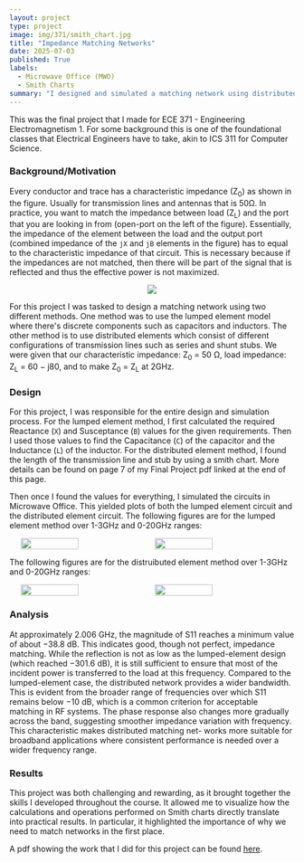 ```yaml
---
layout: project
type: project
image: img/371/smith_chart.jpg
title: "Impedance Matching Networks"
date: 2025-07-03
published: True
labels:
  - Microwave Office (MWO)
  - Smith Charts
summary: "I designed and simulated a matching network using distributed and lumped elements."
---
```


This was the final project that I made for ECE 371 - Engineering Electromagnetism 1. For some background this is one of the foundational classes that Electrical Engineers have to take, akin to ICS 311 for Computer Science. 

### Background/Motivation
Every conductor and trace has a characteristic impedance (Z<sub>0</sub>) as shown in the figure. Usually for transmission lines and antennas that is 50&Omega;. In practice, you want to match the impedance between load (Z<sub>L</sub>) and the port that you are looking in from (open-port on the left of the figure). Essentially, the impedance of the element between the load and the output port (combined impedance of the `jX` and `jB` elements in the figure) has to equal to the characteristic impedance of that circuit. This is necessary because if the impedances are not matched, then there will be part of the signal that is reflected and thus the effective power is not maximized. 

<div style="text-align:center;">
  <img src="{{ '/img/371/matching_network.png' | relative_url }}"  class="d-block mx-auto">
</div>

For this project I was tasked to design a matching network using two different methods. One method was to use the lumped element model where there's discrete components such as capacitors and inductors. The other method is to use distributed elements which consist of different configurations of transmission lines such as series and shunt stubs. We were given that our characteristic impedance: Z<sub>0</sub> = 50 Ω, load impedance: Z<sub>L</sub> = 60 − j80, and to make Z<sub>0</sub> = Z<sub>L</sub> at 2GHz. 


### Design 
For this project, I was responsible for the entire design and simulation process. For the lumped element method, I first calculated the required Reactance (`X`) and Susceptance (`B`) values for the given requirements. Then I used those values to find the Capacitance (`C`) of the capacitor and the Inductance (`L`) of the inductor. For the distributed element method, I found the length of the transmission line and stub by using a smith chart. More details can be found on page 7 of my Final Project pdf linked at the end of this page.

Then once I found the values for everything, I simulated the circuits in Microwave Office. This yielded plots of both the lumped element circuit and the distributed element circuit. The following figures are for the lumped element method over 1-3GHz and 0-20GHz ranges:

<div style="display:flex; justify-content:center; gap:10px;">
  <img src="{{ '/img/371/2.4_Lumped S11 1-3GHz.png' | relative_url }}" style="width:45%; height:auto;">
  <img src="{{ '/img/371/2.5_Lumped S11 0-20GHz.png' | relative_url }}" style="width:45%; height:auto;">
</div>

The following figures are for the distruibuted element method over 1-3GHz and 0-20GHz ranges:
<div style="display:flex; justify-content:center; gap:10px;">
  <img src="{{ '/img/371/3.6_Dist S11 0-20GHz.png' | relative_url }}" style="width:45%; height:auto;">
  <img src="{{ '/img/371/3.5_Dist S11 1-3GHz.png' | relative_url }}" style="width:45%; height:auto;">
</div>


### Analysis
At approximately 2.006 GHz, the magnitude of S11 reaches a minimum value of about
−38.8 dB. This indicates good, though not perfect, impedance matching. While the reflection is not as low as the lumped-element design (which reached −301.6 dB), it is still sufficient to ensure that most of the incident power is transferred to the load at this frequency. Compared to the lumped-element case, the distributed network provides a wider bandwidth. This is evident from the broader range of frequencies over which S11 remains below −10 dB, which is a common criterion for acceptable matching in RF systems. The phase response also changes more gradually across the band, suggesting smoother impedance variation with frequency. This characteristic makes distributed matching net-
works more suitable for broadband applications where consistent performance is needed over a wider frequency range.

### Results
This project was both challenging and rewarding, as it brought together the skills I developed throughout the course. It allowed me to visualize how the calculations and operations performed on Smith charts directly translate into practical results. In particular, it highlighted the importance of why we need to match networks in the first place.

A pdf showing the work that I did for this project can be found <a href="{{ '/downloads/371/Final Project.pdf' | relative_url }}" download> here</a>.